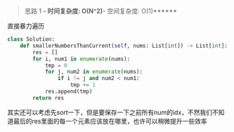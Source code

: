 > 思路 1
******- 时间复杂度: O(N^2)******- 空间复杂度: O(1)******

直接暴力遍历

```python
class Solution:
    def smallerNumbersThanCurrent(self, nums: List[int]) -> List[int]:
        res = []
        for i, num1 in enumerate(nums):
            tmp = 0
            for j, num2 in enumerate(nums):
                if i != j and num2 < num1:
                    tmp += 1
            res.append(tmp)
        return res
```

其实还可以考虑先sort一下，但是要保存一下之前所有num的idx，不然我们不知道最后的res里面的每一个元素应该放在哪里，也许可以稍微提升一些效率
